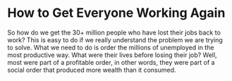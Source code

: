 # How to Get Everyone Working Again

So how do we get the 30+ million people who have lost their jobs back to work? This is easy to do if we really understand the problem we are trying to solve. What we need to do is order the millions of unemployed in the most productive way. What were their lives before losing their job? Well, most were part of a profitable order, in other words, they were part of a social order that produced more wealth than it consumed. 